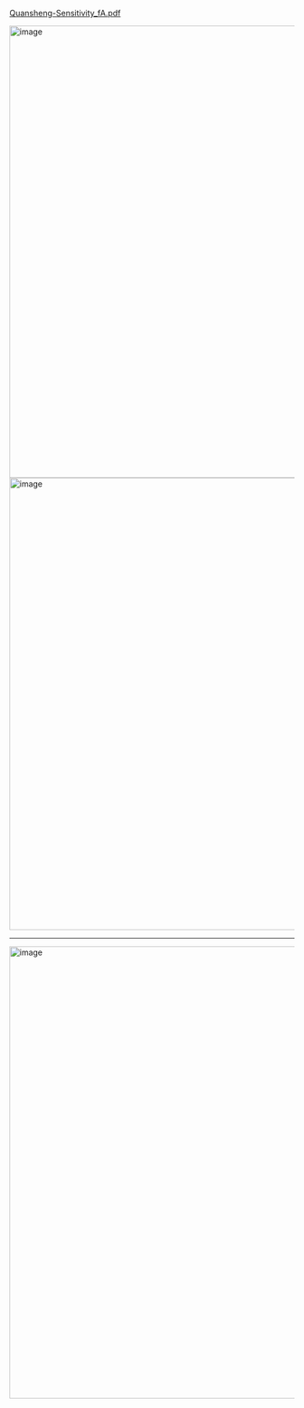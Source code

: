 [Quansheng-Sensitivity_fA.pdf](https://github.com/ludwich66/Quansheng_UV-K5_Wiki/files/12175512/Quansheng-Sensitivity_fA.pdf)

<img width="800" alt="image" src="https://github.com/ludwich66/Quansheng_UV-K5_Wiki/assets/12202733/0e7e06f6-2261-421f-abb2-bb32150bc94c">

<img width="800" alt="image" src="https://github.com/ludwich66/Quansheng_UV-K5_Wiki/assets/12202733/180ff043-5449-4912-ad4e-56aee508bc0b">

***
<img width="800" alt="image" src="https://github.com/ludwich66/Quansheng_UV-K5_Wiki/assets/12202733/d61ccc5a-e1e8-4835-b7ff-44926680f1e0">





